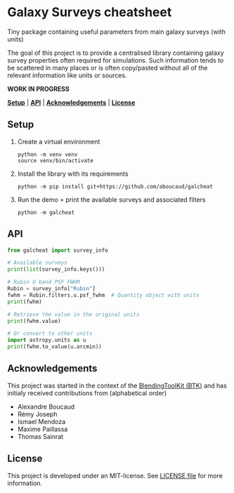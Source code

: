 Galaxy Surveys cheatsheet
=========================

Tiny package containing useful parameters from main galaxy surveys (with units)

The goal of this project is to provide a centralised library containing galaxy survey properties often required for simulations. Such information tends to be scattered in many places or is often copy/pasted without all of the relevant information like units or sources.

**WORK IN PROGRESS**

[**Setup**](#setup) | [**API**](#api) | [**Acknowledgements**](#acknowledgements) | [**License**](#license)

Setup
-----
1. Create a virtual environment
    ```
    python -m venv venv
    source venv/bin/activate
    ```
2.  Install the library with its requirements
    ```
    python -m pip install git+https://github.com/aboucaud/galcheat
    ```
3. Run the demo = print the available surveys and associated filters
    ```
    python -m galcheat
    ```

API
---
```python
from galcheat import survey_info

# Available surveys
print(list(survey_info.keys()))

# Rubin U band PSF FWHM
Rubin = survey_info["Rubin"]
fwhm = Rubin.filters.u.psf_fwhm  # Quantity object with units
print(fwhm)

# Retrieve the value in the original units
print(fwhm.value)

# Or convert to other units
import astropy.units as u
print(fwhm.to_value(u.arcmin))
```

Acknowledgements
----------------
This project was started in the context of the [BlendingToolKit (BTK)][github-btk] and has initialy received contributions from (alphabetical order)

- Alexandre Boucaud
- Rémy Joseph
- Ismael Mendoza
- Maxime Paillassa
- Thomas Sainrat

[github-btk]: https://github.com/LSSTDESC/BlendingToolKit

License
-------
This project is developed under an MIT-license. See [LICENSE file](LICENSE) for more information.
